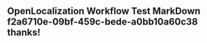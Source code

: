 <properties
ms.topic="hero-topic"
ms.test1="hero-topic"
ms.test2="test"/>

## OpenLocalization Workflow Test MarkDown f2a6710e-09bf-459c-bede-a0bb10a60c38 thanks!

